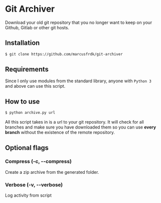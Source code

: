 # Git Archiver

Download your old git repository that you no longer want to keep on your Github, Gitlab or other git hosts.

## Installation

```bash
$ git clone https://github.com/marcusfrdk/git-archiver
```

## Requirements

Since I only use modules from the standard library, anyone with `Python 3` and above can use this script.

## How to use

```bash
$ python archive.py url
```

All this script takes in is a url to your git repository. It will check for all branches and make sure you have downloaded them so you can use **every branch** without the existence of the remote repository.

## Optional flags

### Compress (-c, --compress)

Create a zip archive from the generated folder.

### Verbose (-v, --verbose)

Log activity from script
